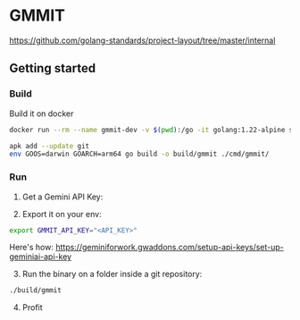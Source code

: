 # GMMIT



https://github.com/golang-standards/project-layout/tree/master/internal

## Getting started

### Build
Build it on docker

```bash
docker run --rm --name gmmit-dev -v $(pwd):/go -it golang:1.22-alpine sh
```

```bash
apk add --update git
env GOOS=darwin GOARCH=arm64 go build -o build/gmmit ./cmd/gmmit/
```

### Run

1. Get a Gemini API Key: 

2. Export it on your env:

```bash
export GMMIT_API_KEY="<API_KEY>"
```

Here's how: https://geminiforwork.gwaddons.com/setup-api-keys/set-up-geminiai-api-key

3. Run the binary on a folder inside a git repository:

```bash
./build/gmmit
```

4. Profit